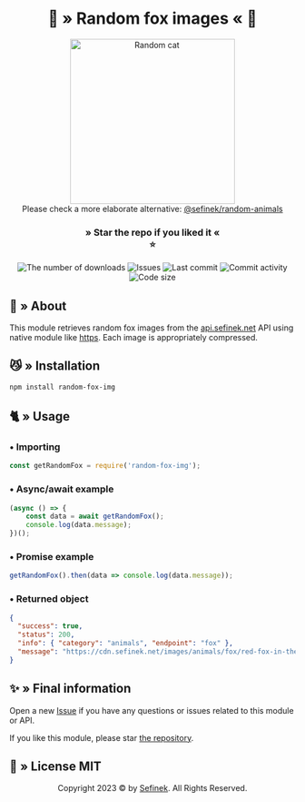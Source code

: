 <div align="center">
    <h1>🦊 » Random fox images « 🦊</h1>
    <img src="https://cdn.sefinek.net/images/animals/fox/red-fox-in-the-wild-2-1624831.jpg" alt="Random cat" height="290px">
    <div>Please check a more elaborate alternative: <a href="https://www.npmjs.com/package/@sefinek/random-animals" target="_blank">@sefinek/random-animals</a></div>
    <h3>
        » Star the repo if you liked it «<br>⭐
    </h3>
    <a href="https://www.npmjs.com/package/random-fox-img" target="_blank" title="random-fox-img - npm" style="text-decoration:none">
        <img src="https://img.shields.io/npm/dt/random-fox-img.svg?maxAge=3600" alt="The number of downloads">
        <img src="https://img.shields.io/github/issues/sefinek24/random-fox-img" alt="Issues">
        <img src="https://img.shields.io/github/last-commit/sefinek24/random-fox-img" alt="Last commit">
        <img src="https://img.shields.io/github/commit-activity/w/sefinek24/random-fox-img" alt="Commit activity">
        <img src="https://img.shields.io/github/languages/code-size/sefinek24/random-fox-img" alt="Code size">
    </a>
</div>


## 📑 » About
This module retrieves random fox images from the [api.sefinek.net](https://api.sefinek.net) API using native module like [https](https://nodejs.org/api/https.html). Each image is appropriately compressed.


## 😼 » Installation
```bash
npm install random-fox-img
```

## 🐈 » Usage
### • Importing
```js
const getRandomFox = require('random-fox-img');
```
### • Async/await example
```js
(async () => {
    const data = await getRandomFox();
    console.log(data.message);
})();
```
### • Promise example
```js
getRandomFox().then(data => console.log(data.message));
```
### • Returned object
```json
{
  "success": true,
  "status": 200,
  "info": { "category": "animals", "endpoint": "fox" },
  "message": "https://cdn.sefinek.net/images/animals/fox/red-fox-in-the-wild-2-1624831.jpg"
}
```


## ✨ » Final information
Open a new [Issue](https://github.com/sefinek24/random-fox-img/issues/new) if you have any questions or issues related to this module or API.

If you like this module, please star [the repository](https://github.com/sefinek24/random-fox-img).


## 📜 » License MIT
<div align="center">
    Copyright 2023 © by <a href="https://sefinek.net">Sefinek</a>. All Rights Reserved.
</div>